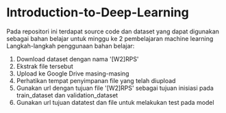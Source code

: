 # Introduction-to-Deep-Learning
Pada repositori ini terdapat source code dan dataset yang dapat digunakan sebagai bahan belajar untuk minggu ke 2 pembelajaran machine learning
Langkah-langkah penggunaan bahan belajar:
1. Download dataset dengan nama '[W2]RPS'
2. Ekstrak file tersebut
3. Upload ke Google Drive masing-masing
4. Perhatikan tempat penyimpanan file yang telah diupload
5. Gunakan url dengan tujuan file '[W2]RPS' sebagai tujuan inisiasi pada train_dataset dan validation_dataset
6. Gunakan url tujuan datatest dan file untuk melakukan test pada model
